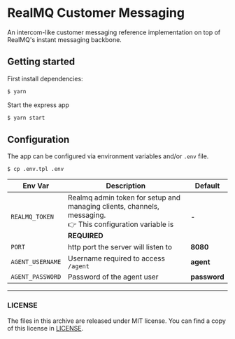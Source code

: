 # RealMQ Customer Messaging

An intercom-like customer messaging reference implementation on top of RealMQ's
instant messaging backbone.

## Getting started

First install dependencies:

```bash
$ yarn
```

Start the express app

```bash
$ yarn start
```

## Configuration

The app can be configured via environment variables and/or `.env` file.

```
$ cp .env.tpl .env
```

| Env Var | Description | Default |
|---------|---|---|
| `REALMQ_TOKEN` | Realmq admin token for setup and managing clients, channels, messaging.<br>:point_right: This configuration variable is **REQUIRED** | - |
| `PORT` | http port the server will listen to | **8080** |
| `AGENT_USERNAME` | Username required to access `/agent` | **agent** |
| `AGENT_PASSWORD` | Password of the agent user | **password** |


---

### LICENSE

The files in this archive are released under MIT license.
You can find a copy of this license in [LICENSE](LICENSE).
